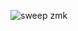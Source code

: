 ![sweep zmk](https://github.com/user-attachments/assets/aee7f863-325c-4f19-baf1-62507e55f562)







